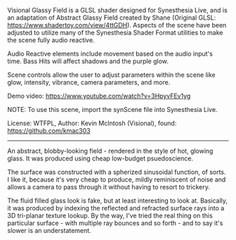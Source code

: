 Visional Glassy Field is a GLSL shader designed for Synesthesia Live, and is an adaptation of Abstract Glassy Field created by Shane (Original GLSL: https://www.shadertoy.com/view/4ttGDH). 
Aspects of the scene have been adjusted to utilize many of the Synesthesia Shader Format utilities to make the scene fully audio reactive. 

Audio Reactive elements include movement based on the audio input's time. Bass Hits will affect shadows and the purple glow.

Scene controls allow the user to adjust parameters within the scene like glow, intensity, vibrance, camera parameters, and more.

Demo video: https://www.youtube.com/watch?v=3HpyvFEv1yg

NOTE: To use this scene, import the synScene file into Synesthesia Live.

License: WTFPL, Author: Kevin McIntosh (Visional), found: https://github.com/kmac303

------------------------------------------------------------------------------

An abstract, blobby-looking field - rendered in the style of hot, glowing glass. It was produced using cheap low-budget psuedoscience.

The surface was constructed with a spherized sinusoidal function, of sorts. I like it, because 
it's very cheap to produce, mildly reminiscent of noise and allows a camera to pass through it 
without having to resort to trickery.

The fluid filled glass look is fake, but at least interesting to look at. Basically, it was
produced by indexing the reflected and refracted surface rays into a 3D tri-planar texture
lookup. By the way, I've tried the real thing on this particular surface - with multiple ray 
bounces and so forth - and to say it's slower is an understatement.
